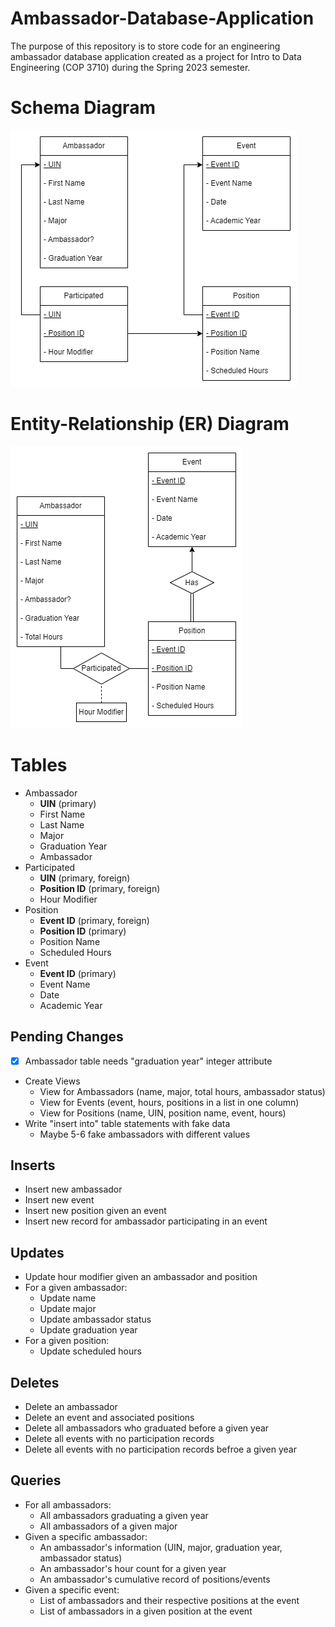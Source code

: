 # Ambassador-Database-Application
The purpose of this repository is to store code for an engineering ambassador database application created as a project for Intro to Data Engineering (COP 3710) during the Spring 2023 semester.

# Schema Diagram
![image](database_schema.png)

# Entity-Relationship (ER) Diagram 
![image](database_entity_relation_diagram.png)

# Tables
- Ambassador 
   - **UIN** (primary)
   - First Name
   - Last Name
   - Major
   - Graduation Year
   - Ambassador
- Participated 
   - **UIN** (primary, foreign)
   - **Position ID** (primary, foreign)
   - Hour Modifier
- Position 
   - **Event ID** (primary, foreign)
   - **Position ID** (primary)
   - Position Name
   - Scheduled Hours
- Event 
   - **Event ID** (primary)
   - Event Name
   - Date
   - Academic Year

## Pending Changes
- [x] Ambassador table needs "graduation year" integer attribute
- Create Views
   - View for Ambassadors (name, major, total hours, ambassador status) 
   - View for Events (event, hours, positions in a list in one column)
   - View for Positions (name, UIN, position name, event, hours)
 - Write "insert into" table statements with fake data 
   - Maybe 5-6 fake ambassadors with different values

## Inserts
- Insert new ambassador
- Insert new event
- Insert new position given an event
- Insert new record for ambassador participating in an event

## Updates
- Update hour modifier given an ambassador and position
- For a given ambassador:
    - Update name
    - Update major
    - Update ambassador status
    - Update graduation year
- For a given position:
    - Update scheduled hours

## Deletes
- Delete an ambassador
- Delete an event and associated positions
- Delete all ambassadors who graduated before a given year
- Delete all events with no participation records
- Delete all events with no participation records befroe a given year

## Queries
- For all ambassadors:
    - All ambassadors graduating a given year
    - All ambassadors of a given major
- Given a specific ambassador:
    - An ambassador's information (UIN, major, graduation year, ambassador status)
    - An ambassador's hour count for a given year
    - An ambassador's cumulative record of positions/events
- Given a specific event:
    - List of ambassadors and their respective positions at the event
    - List of ambassadors in a given position at the event




